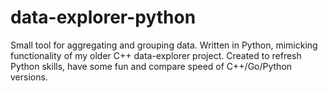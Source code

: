 # data-explorer-python
Small tool for aggregating and grouping data. Written in Python, mimicking functionality of my older C++ data-explorer project. Created to refresh Python skills, have some fun and compare speed of C++/Go/Python versions.
